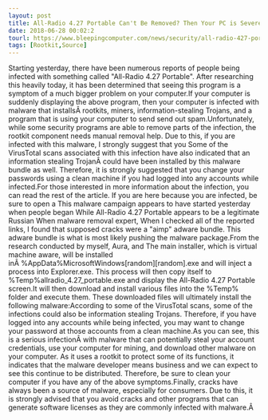 ```yaml
---
layout: post
title: All-Radio 4.27 Portable Can't Be Removed? Then Your PC is Severely Infected
date: 2018-06-28 00:02:2
tourl: https://www.bleepingcomputer.com/news/security/all-radio-427-portable-cant-be-removed-then-your-pc-is-severely-infected/
tags: [Rootkit,Source]
---
```

Starting yesterday, there have been numerous reports of people being infected with something called "All-Radio 4.27 Portable". After researching this heavily today, it has been determined that seeing this program is a symptom of a much bigger problem on your computer.If your computer is suddenly displaying the above program, then your computer is infected with malware that installsÂ rootkits, miners, information-stealing Trojans, and a program that is using your computer to send send out spam.Unfortunately, while some security programs are able to remove parts of the infection, the rootkit component needs manual removal help. Due to this, if you are infected with this malware, I strongly suggest that you Some of the VirusTotal scans associated with this infection have also indicated that an information stealing TrojanÂ could have been installed by this malware bundle as well. Therefore, it is strongly suggested that you change your passwords using a clean machine if you had logged into any accounts while infected.For those interested in more information about the infection, you can read the rest of the article. If you are here because you are infected, be sure to open a This malware campaign appears to have started yesterday when people began While All-Radio 4.27 Portable appears to be a legitimate Russian When malware removal expert, When I checked all of the reported links, I found that supposed cracks were a "aimp" adware bundle. This adware bundle is what is most likely pushing the malware package.From the research conducted by myself, Aura, and The main installer, which is virtual machine aware, will be installed inÂ %AppData%MicrosoftWindows[random][random].exe and will inject a process into Explorer.exe. This process will then copy itself to %Temp%allradio_4.27_portable.exe and display the All-Radio 4.27 Portable screen.It will then download and install various files into the %Temp% folder and execute them. These downloaded files will ultimately install the following malware:According to some of the VirusTotal scans, some of the infections could also be information stealing Trojans. Therefore, if you have logged into any accounts while being infected, you may want to change your password at those accounts from a clean machine.As you can see, this is a serious infectionÂ with malware that can potentially steal your account credentials, use your computer for mining, and download other malware on your computer. As it uses a rootkit to protect some of its functions, it indicates that the malware developer means business and we can expect to see this continue to be distributed. Therefore, be sure to clean your computer if you have any of the above symptoms.Finally, cracks have always been a source of malware, especially for consumers. Due to this, it is strongly advised that you avoid cracks and other programs that can generate software licenses as they are commonly infected with malware.Â 